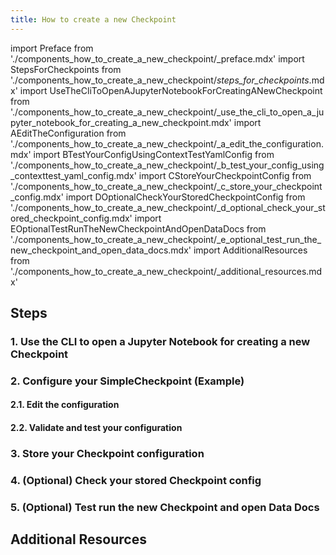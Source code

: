 ```yaml
---
title: How to create a new Checkpoint
---
```


import Preface from './components_how_to_create_a_new_checkpoint/_preface.mdx'
import StepsForCheckpoints from './components_how_to_create_a_new_checkpoint/_steps_for_checkpoints_.mdx'
import UseTheCliToOpenAJupyterNotebookForCreatingANewCheckpoint from './components_how_to_create_a_new_checkpoint/_use_the_cli_to_open_a_jupyter_notebook_for_creating_a_new_checkpoint.mdx'
import AEditTheConfiguration from './components_how_to_create_a_new_checkpoint/_a_edit_the_configuration.mdx'
import BTestYourConfigUsingContextTestYamlConfig from './components_how_to_create_a_new_checkpoint/_b_test_your_config_using_contexttest_yaml_config.mdx'
import CStoreYourCheckpointConfig from './components_how_to_create_a_new_checkpoint/_c_store_your_checkpoint_config.mdx'
import DOptionalCheckYourStoredCheckpointConfig from './components_how_to_create_a_new_checkpoint/_d_optional_check_your_stored_checkpoint_config.mdx'
import EOptionalTestRunTheNewCheckpointAndOpenDataDocs from './components_how_to_create_a_new_checkpoint/_e_optional_test_run_the_new_checkpoint_and_open_data_docs.mdx'
import AdditionalResources from './components_how_to_create_a_new_checkpoint/_additional_resources.mdx'

<Preface />

<StepsForCheckpoints />

## Steps

### 1. Use the CLI to open a Jupyter Notebook for creating a new Checkpoint
<UseTheCliToOpenAJupyterNotebookForCreatingANewCheckpoint />

### 2. Configure your SimpleCheckpoint (Example)

#### 2.1. Edit the configuration
<AEditTheConfiguration />

#### 2.2. Validate and test your configuration
<BTestYourConfigUsingContextTestYamlConfig />

### 3. Store your Checkpoint configuration
<CStoreYourCheckpointConfig />

### 4. (Optional) Check your stored Checkpoint config
<DOptionalCheckYourStoredCheckpointConfig />

### 5. (Optional) Test run the new Checkpoint and open Data Docs
<EOptionalTestRunTheNewCheckpointAndOpenDataDocs />

## Additional Resources
<AdditionalResources />
